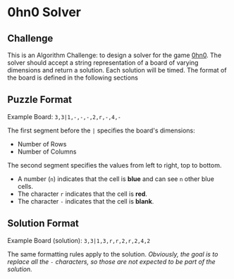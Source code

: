 # 0hn0 Solver

## Challenge
This is an Algorithm Challenge: to design a solver for the game [0hn0](http://0hn0.com/).  The solver should accept a string representation of a board of varying dimensions and return a solution.  Each solution will be timed.  The format of the board is defined in the following sections


## Puzzle Format
Example Board: `3,3|1,-,-,-,2,r,-,4,-`

The first segment before the `|` specifies the board's dimensions:
  * Number of Rows
  * Number of Columns

The second segment specifies the values from left to right, top to bottom.
  * A number (`n`) indicates that the cell is **blue** and can see `n` other blue cells.
  * The character `r` indicates that the cell is **red**.
  * The character `-` indicates that the cell is **blank**.

## Solution Format
Example Board (solution): `3,3|1,3,r,r,2,r,2,4,2`

The same formatting rules apply to the solution.  *Obviously, the goal is to replace all the `-` characters, so those are not expected to be part of the solution.*

